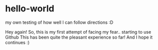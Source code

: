 # hello-world
my own testing of how well I can follow directions :D

Hey again!
So, this is my first attempt of facing my fear.. starting to use Github
This has been quite the pleasant experience so far! And I hope it continues :)
